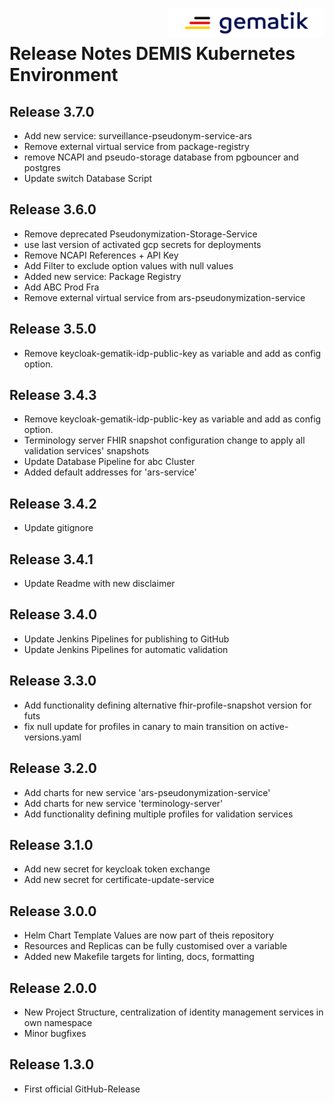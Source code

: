 <img align="right" alt="gematik" width="250" height="47" src="media/Gematik_Logo_Flag.png"/> <br/>    

# Release Notes DEMIS Kubernetes Environment

## Release 3.7.0
- Add new service: surveillance-pseudonym-service-ars
- Remove external virtual service from package-registry
- remove NCAPI and pseudo-storage database from pgbouncer and postgres
- Update switch Database Script

## Release 3.6.0
- Remove deprecated Pseudonymization-Storage-Service
- use last version of activated gcp secrets for deployments
- Remove NCAPI References + API Key
- Add Filter to exclude option values with null values
- Added new service: Package Registry
- Add ABC Prod Fra
- Remove external virtual service from ars-pseudonymization-service

## Release 3.5.0
- Remove keycloak-gematik-idp-public-key as variable and add as config option.

## Release 3.4.3
- Remove keycloak-gematik-idp-public-key as variable and add as config option.
- Terminology server FHIR snapshot configuration change to apply all validation services' snapshots
- Update Database Pipeline for abc Cluster
- Added default addresses for 'ars-service'

## Release 3.4.2
- Update gitignore
 
## Release 3.4.1
- Update Readme with new disclaimer

## Release 3.4.0
- Update Jenkins Pipelines for publishing to GitHub 
- Update Jenkins Pipelines for automatic validation 

## Release 3.3.0
- Add functionality defining alternative fhir-profile-snapshot version for futs
- fix null update for profiles in canary to main transition on active-versions.yaml

## Release 3.2.0
- Add charts for new service 'ars-pseudonymization-service'
- Add charts for new service 'terminology-server'
- Add functionality defining multiple profiles for validation services

## Release 3.1.0
- Add new secret for keycloak token exchange
- Add new secret for certificate-update-service

## Release 3.0.0
- Helm Chart Template Values are now part of theis repository
- Resources and Replicas can be fully customised over a variable
- Added new Makefile targets for linting, docs, formatting

## Release 2.0.0
- New Project Structure, centralization of identity management services in own namespace
- Minor bugfixes

## Release 1.3.0
- First official GitHub-Release
